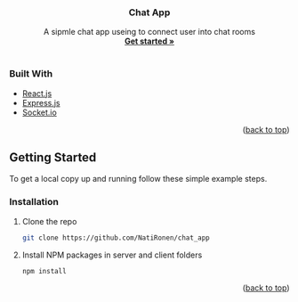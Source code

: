 <div id="top"></div>

<div align="center">

  <h3 align="center">Chat App</h3>

  <p align="center">
    A sipmle chat app useing to connect user into chat rooms
    <br />
    <a href="https://chatappnati.netlify.app/"><strong>Get started »</strong></a>
    <br />
    <br />
   
  </p>
</div>

### Built With

- [React.js](https://reactjs.org/)
- [Express.js](https://expressjs.com/)
- [Socket.io](https://socket.io/)

<p align="right">(<a href="#top">back to top</a>)</p>

<!-- GETTING STARTED -->

## Getting Started

To get a local copy up and running follow these simple example steps.

### Installation

1. Clone the repo
   ```sh
   git clone https://github.com/NatiRonen/chat_app
   ```
2. Install NPM packages in server and client folders
   ```sh
   npm install
   ```

<p align="right">(<a href="#top">back to top</a>)</p>

<!-- USAGE EXAMPLES -->
